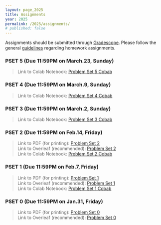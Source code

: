 ```yaml
---
layout: page_2025
title: Assignments
year: 2025
permalink: /2025/assignments/
# published: false
---
```


Assignments should be submitted through [Gradescope](https://www.gradescope.com/courses/967007). Please follow the general [guidelines](https://cos485.github.io/2025/01/27/homework-guidelines.html) regarding homework assignments.


### PSET 5 (Due 11:59PM on March.23, Sunday)
> Link to Colab Notebook: [Problem Set 5 Cobab](https://colab.research.google.com/drive/1a_NrjVkRauS4VLwgTKLdDu09R4-I7Lp5)

### PSET 4 (Due 11:59PM on March.9, Sunday)
> Link to Colab Notebook: [Problem Set 4 Cobab](https://colab.research.google.com/drive/1XN-vOovqmsDk3NiOzvFahdr5TAu8HXHb?usp=drive_link)



### PSET 3 (Due 11:59PM on March.2, Sunday)
> Link to Colab Notebook: [Problem Set 3 Cobab](https://colab.research.google.com/drive/18IA55rdalnbMoXBINIQj6VZX4bym56Np)



### PSET 2 (Due 11:59PM on Feb.14, Friday)

> Link to PDF (for printing): [Problem Set 2](https://drive.google.com/file/d/1NLjvt9Vwokpw6TAhWEbl-EdRexG0b8S0/view?usp=drive_link)\
> Link to Overleaf (recommended): [Problem Set 2](https://www.overleaf.com/read/bngfjcygxmkf#129dfd)\
> Link to Colab Notebook: [Problem Set 2 Cobab](https://colab.research.google.com/drive/1H3-sfWNnEjRsTVBfRIuDuG-chCwjs6tP)


### PSET 1 (Due 11:59PM on Feb.7, Friday)

> Link to PDF (for printing): [Problem Set 1](https://drive.google.com/file/d/1mDwxDUvOWXXvutW7y16u2pTcdJI4YLVS/view?usp=drive_link)\
> Link to Overleaf (recommended): [Problem Set 1](https://www.overleaf.com/read/cbnvqyqrtbhp#ad4818)\
> Link to Colab Notebook: [Problem Set 1 Cobab](https://colab.research.google.com/drive/1O9X6aGeh1ELzoZ6FvFOvHBXstg4Xx7zz)


### PSET 0 (Due 11:59PM on Jan.31, Friday)

> Link to PDF (for printing): [Problem Set 0](https://drive.google.com/file/d/1fpR8_yroZDgaziwb-BxRfFCG4MuoEsOo/view?usp=drive_link)\
> Link to Overleaf (recommended): [Problem Set 0](https://www.overleaf.com/read/gpxkbqcydwtq#9ae35d)
